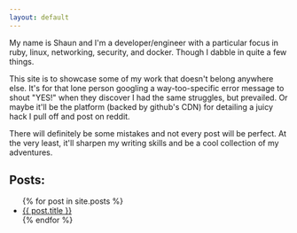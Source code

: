 ```yaml
---
layout: default
---
```


My name is Shaun and I'm a developer/engineer with a particular focus in ruby, linux, networking, security, and docker. Though I dabble in quite a few things.

This site is to showcase some of my work that doesn't belong anywhere else. It's for that lone person googling a way-too-specific error message to shout "YES!" when they discover I had the same struggles, but prevailed. Or maybe it'll be the platform (backed by github's CDN) for detailing a juicy hack I pull off and post on reddit.

There will definitely be some mistakes and not every post will be perfect. At the very least, it'll sharpen my writing skills and be a cool collection of my adventures.

## Posts:
<ul>
  {% for post in site.posts %}
    <li>
      <a href="{{ site.baseurl }}{{ post.url }}">{{ post.title }}</a>
    </li>
  {% endfor %}
</ul>
